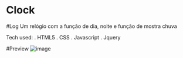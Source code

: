 # Clock
#Log
Um relógio com a função de dia, noite e função de mostra chuva 

Tech used:
. HTML5
. CSS
. Javascript
. Jquery

#Preview
![image](https://github.com/GiovanniDSouza/Clock/assets/80133913/09d4a86e-93c8-4e07-91ae-322fa0b0c87e)
